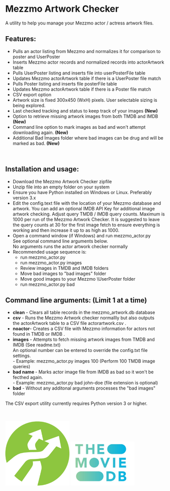 # Mezzmo Artwork Checker
A utility to help you manage your Mezzmo actor / actress artwork files.  


## Features:

- Pulls an actor listing from Mezzmo and normalizes it for comparison to poster and UserPoster
- Inserts Mezzmo actor records and normalized records into actorArtwork table
- Pulls UserPoster listing and inserts file into userPosterFile table
- Updates Mezzmo actorArtwork table if there is a UserPoster file match
- Pulls Poster listing and inserts file posterFile table
- Updates Mezzmo actorArtwork table if there is a Poster file match
- CSV export option
- Artwork size is fixed 300x450 (WxH) pixels.  User selectable sizing is being explored.
- Last checked tracking and status to keep track of your images  <b>(New)</b>
- Option to retrieve missing artwork images from both TMDB and IMDB  <b>(New)</b>
- Command line option to mark images as bad and won't attempt downloading again.  <b>(New)</b>
- Additional Bad Images folder where bad images can be drug and will be marked as bad. <b>(New)</b>   
<br/>

## Installation and usage:

-  Download the Mezzmo Artwork Checker zipfile
-  Unzip file into an empty folder on your system
-  Ensure you have Python installed on Windows or Linux.  Preferably version 3.x 
-  Edit the config.text file with the location of your Mezzmo
   database and artwork.  You can add an optional IMDB API Key
   for additional image artwork checking.  Adjust query TMDB / IMDB 
   query counts.  Maximum is 1000 per run of the Mezzmo Artwork Checker.
   It is suggested to leave the query counts at 30 for the first image
   fetch to ensure everything is working and then increase it up to as 
   high as 1000.
-  Open a command window (if Windows) and run mezzmo_actor.py<br/>
   See optional command line arguments below.    
   No arguments runs the actor artwork checker normally<br/>
-  Recommended usage sequence is:
   - run mezzmo_actor.py
   - run mezzmo_actor.py images
   - Review images in TMDB and IMDB folders
   - Move bad images to "bad images" folder
   - Move good images to your Mezzmo \UserPoster folder
   - run mezzmo_actor.py bad 

   
## Command line arguments:  (Limit 1 at a time)

- <b>clean</b>	-  Clears all table records in the mezzmo_artwork.db database
- <b>csv</b>    -  Runs the Mezzmo Artwork checker normallly but also outputs<br/> 
         the actorArtwork table to a CSV file actorartwork.csv  .
- <b>noactor</b>-  Creates a CSV file with Mezzmo information for actors not <br/> 
         found in TMDB or IMDB  . 
- <b>images</b> -  Attempts to fetch missing artwork images from TMDB and IMDB  (See readme.txt)</br>
         An optional number can be entered to override the config.txt file settings.</br>
         - Example:   mezzmo_actor.py images 100     (Perform 100 TMDB image queries)
- <b>bad name </b>  -  Marks actor image file from IMDB as bad so it won't be fecthed again. </br>
         - Example:   mezzmo_actor.py bad john-doe (file extension is optional)
- <b>bad</b>    -  Without any additonal arguments processes the "bad images" folder
            
         
 The CSV export utility currently requires Python version 3 or higher.<br/><br/>

           
<br/><img src="icon.png" width="40%" height="40%">   <img src="tmdb.jpg" width="40%" height="40%">

